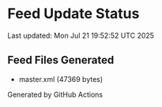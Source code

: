 # Feed Update Status
Last updated: Mon Jul 21 19:52:52 UTC 2025

## Feed Files Generated
- master.xml (47369 bytes)

Generated by GitHub Actions
